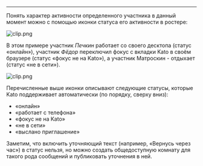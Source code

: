 ***

Понять характер активности определенного участника в данный момент можно с помощью иконки статуса его активности в ростере:

![clip.png](https://in.kato.im/fb8fbf2468ecaae5e29d53bf6a5329bea0022e2c6a1cc7986c0d776318c71832/clip.png)

В этом примере участник _Печкин_ работает со своего десктопа (статус «онлайн»), участник _Фёдор_ переключил фокус с вкладки Kato в своём браузере (статус «фокус не на Kato»), а участник Матроскин - отдыхает (статус «не в сети»).

![clip.png](https://in.kato.im/7e0e5972d17c4e79e7217216f4e9574aabbaadb5ebc3407a99c47407e100ab3e/clip.png)

Перечисленные выше иконки описывают следующие статусы, которые Kato поддерживает автоматически (по порядку, сверху вниз): 

 - «онлайн»
 - «работает с телефона»
 - «фокус не на Kato»
 - «не в сети»
 - «выслано приглашение»

Заметим, что включить уточняющий текст (например, «Вернусь через час») в статус нельзя, но можно создать общедоступную комнату для такого рода сообщений и публиковать уточнения в ней.
